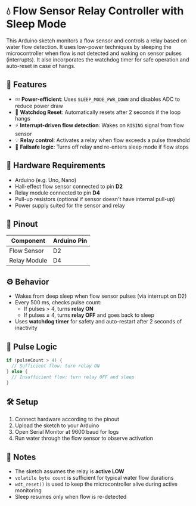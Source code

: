 # 💧 Flow Sensor Relay Controller with Sleep Mode

This Arduino sketch monitors a flow sensor and controls a relay based on water flow detection. It uses low-power techniques by sleeping the microcontroller when flow is not detected and waking on sensor pulses (interrupts). It also incorporates the watchdog timer for safe operation and auto-reset in case of hangs.

## 🚀 Features

- 💤 **Power-efficient**: Uses `SLEEP_MODE_PWR_DOWN` and disables ADC to reduce power draw
- 🔁 **Watchdog Reset**: Automatically resets after 2 seconds if the loop hangs
- ⚡ **Interrupt-driven flow detection**: Wakes on `RISING` signal from flow sensor
- 💡 **Relay control**: Activates a relay when flow exceeds a pulse threshold
- 🧠 **Failsafe logic**: Turns off relay and re-enters sleep mode if flow stops

## 🔌 Hardware Requirements

- Arduino (e.g. Uno, Nano)
- Hall-effect flow sensor connected to pin **D2**
- Relay module connected to pin **D4**
- Pull-up resistors (optional if sensor doesn't have internal pull-up)
- Power supply suited for the sensor and relay

## 📐 Pinout

| Component    | Arduino Pin |
| ------------ | ----------- |
| Flow Sensor  | D2          |
| Relay Module | D4          |

## ⚙️ Behavior

- Wakes from deep sleep when flow sensor pulses (via interrupt on D2)
- Every 500 ms, checks pulse count:
  - If pulses > 4, turns **relay ON**
  - If pulses ≤ 4, turns **relay OFF** and goes back to sleep
- Uses **watchdog timer** for safety and auto-restart after 2 seconds of inactivity

## 🔄 Pulse Logic

```cpp
if (pulseCount > 4) {
  // Sufficient flow: turn relay ON
} else {
  // Insufficient flow: turn relay OFF and sleep
}
```

## 🛠 Setup

1. Connect hardware according to the pinout
2. Upload the sketch to your Arduino
3. Open Serial Monitor at 9600 baud for logs
4. Run water through the flow sensor to observe activation

## 📝 Notes

- The sketch assumes the relay is **active LOW**
- `volatile byte count` is sufficient for typical water flow durations
- `wdt_reset()` is used to keep the microcontroller alive during active monitoring
- Sleep resumes only when flow is re-detected
